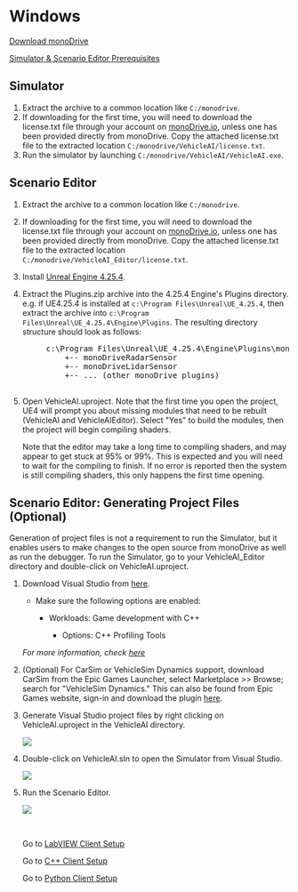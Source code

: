 # Windows

[Download monoDrive](https://www.monodrive.io/register)

[Simulator & Scenario Editor Prerequisites](../../../Getting_Started)

## Simulator

1. Extract the archive to a common location like `C:/monodrive`.
1. If downloading for the first time, you will need to download the license.txt file through your account on [monoDrive.io](https://www.monodrive.io/register), unless one has been provided directly from monoDrive. Copy the attached license.txt file to the extracted location `C:/monodrive/VehicleAI/license.txt`.
1. Run the simulator by launching `C:/monodrive/VehicleAI/VehicleAI.exe`.

## Scenario Editor

1. Extract the archive to a common location like `C:/monodrive`.
1. If downloading for the first time, you will need to download the license.txt file through your account on [monoDrive.io](https://www.monodrive.io/register), unless one has been provided directly from monoDrive. Copy the attached license.txt file to the extracted location `C:/monodrive/VehicleAI_Editor/license.txt`.
1. Install [Unreal Engine 4.25.4](https://www.unrealengine.com/en-US/).
1. Extract the Plugins.zip archive into the 4.25.4 Engine's Plugins directory. e.g. if UE4.25.4 is installed at `c:\Program Files\Unreal\UE_4.25.4`, then extract the archive into `c:\Program Files\Unreal\UE_4.25.4\Engine\Plugins`. The resulting directory structure should look as follows:
    <pre>
        c:\Program Files\Unreal\UE_4.25.4\Engine\Plugins\monoDrive
            +-- monoDriveRadarSensor
            +-- monoDriveLidarSensor
            +-- ... (other monoDrive plugins)
    </pre>         
5. Open VehicleAI.uproject. Note that the first time you open the project, UE4 will prompt you about missing modules that need to be rebuilt (VehicleAI and VehicleAIEditor). Select "Yes" to build the modules, then the project will begin compiling shaders. 

    Note that the editor may take a long time to compiling shaders, and may appear to get stuck at 95% or 99%. This is expected and you will need to wait for the compiling to finish. If no error is reported then the system is still compiling shaders, this only happens the first time opening. 


## Scenario Editor: Generating Project Files (Optional)

Generation of project files is not a requirement to run the Simulator, but it enables users to make changes to the open source from monoDrive as well as run the debugger. To run the Simulator, go to your VehicleAI_Editor directory and double-click on VehicleAI.uproject.

1. Download Visual Studio from [here](https://visualstudio.microsoft.com/).

    - Make sure the following options are enabled:

         - Workloads: Game development with C++

            - Options: C++ Profiling Tools

    *For more information, check [here](https://docs.unrealengine.com/en-US/Programming/Development/VisualStudioSetup/index.html)*

1. (Optional) For CarSim or VehicleSim Dynamics support, download CarSim from the Epic Games Launcher, select Marketplace >> Browse; search for "VehicleSim Dynamics." This can also be found from Epic Games website, sign-in and download the plugin [here](https://www.unrealengine.com/marketplace/en-US/product/carsim-vehicle-dynamics).

1. Generate Visual Studio project files by right clicking on VehicleAI.uproject in the VehicleAI directory. 

    <div class="img_container">
    <img class='lg_img' src="../../../LV_client/quick_start/imgs/generate_project_files.png"/>
    </div>

2. Double-click on VehicleAI.sIn to open the Simulator from Visual Studio.

    <div class="img_container">
    <img class='lg_img' src="../../../LV_client/quick_start/imgs/vehicle-sIn.png"/>
    </div>

3. Run the Scenario Editor.

    <div class="img_container">
    <img class='wide_img' src="../../../LV_client/quick_start/imgs/play.png"/>
    </div>

    <p>&nbsp;</p>

    Go to [LabVIEW Client Setup](../../LV_client/quick_start/LabVIEW_client_quick_start.md)
    
    Go to [C++ Client Setup](../../cpp_client/cpp_quick_start.md)

    Go to [Python Client Setup](../../python_client/quick_start.md)
    
    <p>&nbsp;</p>